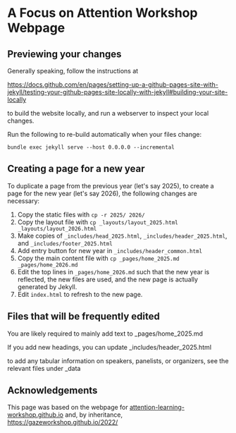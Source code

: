 # A Focus on Attention Workshop Webpage

## Previewing your changes

Generally speaking, follow the instructions at

https://docs.github.com/en/pages/setting-up-a-github-pages-site-with-jekyll/testing-your-github-pages-site-locally-with-jekyll#building-your-site-locally

to build the website locally, and run a webserver to inspect your local changes.

Run the following to re-build automatically when your files change:
```
bundle exec jekyll serve --host 0.0.0.0 --incremental
```

## Creating a page for a new year
To duplicate a page from the previous year (let's say 2025), to create a page for the new year (let's say 2026), the following changes are necessary:

1. Copy the static files with `cp -r 2025/ 2026/`
2. Copy the layout file with `cp _layouts/layout_2025.html _layouts/layout_2026.html`
3. Make copies of `_includes/head_2025.html`, `_includes/header_2025.html`, and `_includes/footer_2025.html`
4. Add entry button for new year in `_includes/header_common.html`
5. Copy the main content file with `cp _pages/home_2025.md _pages/home_2026.md`
6. Edit the top lines in `_pages/home_2026.md` such that the new year is reflected, the new files are used, and the new page is actually generated by Jekyll.
7. Edit `index.html` to refresh to the new page.

## Files that will be frequently edited

You are likely required to mainly add text to _pages/home_2025.md

If you add new headings, you can update _includes/header_2025.html

to add any tabular information on speakers, panelists, or organizers, see the relevant files under _data




## Acknowledgements
This page was based on the webpage for [attention-learning-workshop.github.io](https://attention-learning-workshop.github.io/) and, by inheritance, https://gazeworkshop.github.io/2022/  
